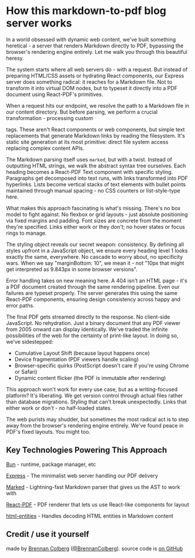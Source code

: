 # How this markdown-to-pdf blog server works

In a world obsessed with dynamic web content, we've built something heretical - a server that renders Markdown directly to PDF, bypassing the browser's rendering engine entirely. Let me walk you through this beautiful heresy.

The system starts where all web servers do - with a request. But instead of preparing HTML/CSS assets or hydrating React components, our Express server does something radical: it reaches for a Markdown file. Not to transform it into virtual DOM nodes, but to typeset it directly into a PDF document using React-PDF's primitives.

When a request hits our endpoint, we resolve the path to a Markdown file in our content directory. But before parsing, we perform a crucial transformation - processing custom <nav> tags. These aren't React components or web components, but simple text replacements that generate Markdown links by reading the filesystem. It's static site generation at its most primitive: direct file system access replacing complex content APIs.

The Markdown parsing itself uses `marked`, but with a twist. Instead of outputting HTML strings, we walk the abstract syntax tree ourselves. Each heading becomes a React-PDF Text component with specific styling. Paragraphs get decomposed into text runs, with links transformed into PDF hyperlinks. Lists become vertical stacks of text elements with bullet points maintained through manual spacing - no CSS counters or list-style-type here.

What makes this approach fascinating is what's missing. There's no box model to fight against. No flexbox or grid layouts - just absolute positioning via fixed margins and padding. Font sizes are concrete from the moment they're specified. Links either work or they don't; no hover states or focus rings to manage.

The styling object reveals our secret weapon: consistency. By defining all styles upfront in a JavaScript object, we ensure every heading level 1 looks exactly the same, everywhere. No cascade to worry about, no specificity wars. When we say "marginBottom: 10", we mean it - not "10px that might get interpreted as 9.843px in some browser versions".

Error handling takes on new meaning here. A 404 isn't an HTML page - it's a PDF document created through the same rendering pipeline. Even our failures are typeset properly. The server generates this using the same React-PDF components, ensuring design consistency across happy and error paths.

The final PDF gets streamed directly to the response. No client-side JavaScript. No rehydration. Just a binary document that any PDF viewer from 2005 onward can display identically. We've traded the infinite possibilities of the web for the certainty of print-like layout. In doing so, we've sidestepped:

- Cumulative Layout Shift (because layout happens once)
- Device fragmentation (PDF viewers handle scaling)
- Browser-specific quirks (PostScript doesn't care if you're using Chrome or Safari)
- Dynamic content flicker (the PDF is immutable after rendering)

This approach won't work for every use case, but as a writing-focused platform? It's liberating. We get version control through actual files rather than database migrations. Styling that can't break unexpectedly. Links that either work or don't - no half-loaded states.

The web purists may shudder, but sometimes the most radical act is to step away from the browser's rendering engine entirely. We've found peace in PDF's fixed layouts. You might too.

## Key Technologies Powering This Approach

[Bun](https://github.com/oven-sh/bun) - runtime, package manager, etc

[Express](https://github.com/expressjs/express) - The minimalist web server handling our PDF delivery

[Marked](https://github.com/markedjs/marked) - Lightning-fast Markdown parser that gives us the AST to work with

[React-PDF](https://github.com/diego3g/react-pdf) - PDF renderer that lets us use React-like components for layout

[html-entities](https://github.com/marthyn/html-entities) - Handles decoding HTML entities in Markdown content

## Credit / use it yourself

made by [Brennan Colberg](https://brennancolberg.com) ([@BrennanColberg](https://x.com/brennancolberg)). source code is [on GitHub](https://github.com/brennancolberg/md-pdf-server)

